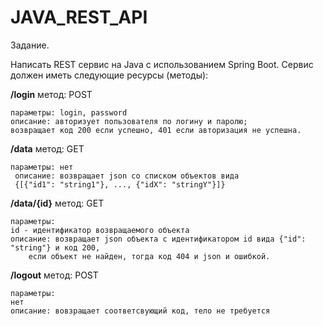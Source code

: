 # JAVA_REST_API

Задание.

Написать REST сервис на Java с использованием Spring Boot.
Сервис должен иметь следующие ресурсы (методы):  

**/login**
	метод: POST
    
	параметры: login, password
    описание: авторизует пользователя по логину и паролю;
    возвращает код 200 если успешно, 401 если авторизация не успешна. 
    
**/data**
	метод: GET
    
	параметры: нет
     описание: возвращает json со списком объектов вида 
     {[{"id1": "string1"}, ..., {"idX": "stringY"}]}  

**/data/{id}**
	метод: GET
    
	параметры:
	id - идентификатор возвращаемого объекта
	описание: возвращает json объекта c идентификатором id вида {"id": "string"} и код 200,
    	если объект не найден, тогда код 404 и json и ошибкой.
    
**/logout**
	метод: POST
    
	параметры:
	нет
	описание: вовзращает соответсвующий код, тело не требуется
    
